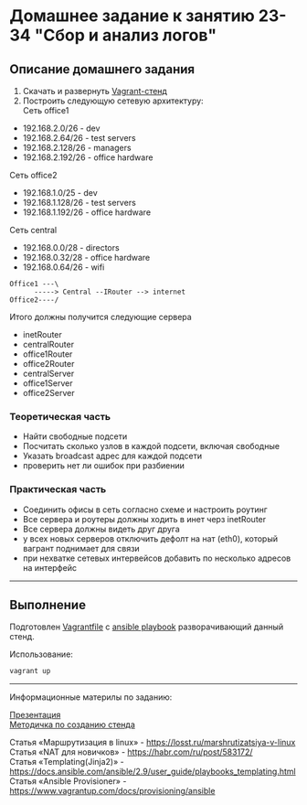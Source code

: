 # Домашнее задание к занятию 23-34 "Сбор и анализ логов"


## Описание домашнего задания

1. Скачать и развернуть [Vagrant-стенд](https://github.com/erlong15/otus-linux/tree/network)    
2. Построить следующую сетевую архитектуру:    
Сеть office1
- 192.168.2.0/26    - dev
- 192.168.2.64/26   - test servers
- 192.168.2.128/26  - managers
- 192.168.2.192/26  - office hardware

Сеть office2
- 192.168.1.0/25    - dev
- 192.168.1.128/26  - test servers
- 192.168.1.192/26  - office hardware


Сеть central
- 192.168.0.0/28   - directors
- 192.168.0.32/28  - office hardware
- 192.168.0.64/26  - wifi

```
Office1 ---\
      -----> Central --IRouter --> internet
Office2----/
```
Итого должны получится следующие сервера
- inetRouter
- centralRouter
- office1Router
- office2Router
- centralServer
- office1Server
- office2Server

### Теоретическая часть
- Найти свободные подсети
- Посчитать сколько узлов в каждой подсети, включая свободные
- Указать broadcast адрес для каждой подсети
- проверить нет ли ошибок при разбиении

### Практическая часть
- Соединить офисы в сеть согласно схеме и настроить роутинг
- Все сервера и роутеры должны ходить в инет черз inetRouter
- Все сервера должны видеть друг друга
- у всех новых серверов отключить дефолт на нат (eth0), который вагрант поднимает для связи
- при нехватке сетевых интервейсов добавить по несколько адресов на интерфейс 


---

## Выполнение     

Подготовлен [Vagrantfile](./Vagrantfile) c [ansible playbook](ansible/play.yml) разворачивающий данный стенд.

Использование:    
```bash
vagrant up
```

---

Информационные материлы по заданию:    

[Презентация](docs/Otus_Networks.pdf)    
[Методичка по созданию стенда](https://docs.google.com/document/d/1XtCmYJYPKwoMDjwiTskALvYLZaE4I49g/edit)    

Статья «Маршрутизация в linux» - https://losst.ru/marshrutizatsiya-v-linux    
Статья «NAT для новичков» - https://habr.com/ru/post/583172/    
Статья «Templating(Jinja2)» - https://docs.ansible.com/ansible/2.9/user_guide/playbooks_templating.html    
Статья «Ansible Provisioner» - https://www.vagrantup.com/docs/provisioning/ansible 
